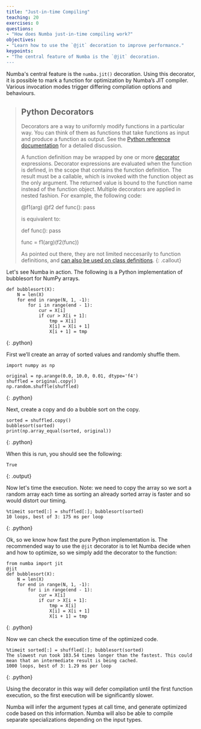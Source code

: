 ```yaml
---
title: "Just-in-time Compiling"
teaching: 20
exercises: 0
questions:
- "How does Numba just-in-time compiling work?"
objectives:
- "Learn how to use the `@jit` decoration to improve performance."
keypoints:
- "The central feature of Numba is the `@jit` decoration.
---
```

Numba's central feature is the `numba.jit()` decoration. Using this decorator, it is possible to mark a function for optimization by Numba’s 
JIT compiler. Various invocation modes trigger differing compilation options and behaviours.

>## Python Decorators
> Decorators are a way to uniformly modify functions in a particular way. You can think of them as functions that take 
> functions as input and produce a function as output. See the 
> [Python reference documentation](https://docs.python.org/3/reference/compound_stmts.html#function-definitions) for a detailed discussion.
> 
> A function definition may be wrapped by one or more [decorator](http://docs.python.org/glossary.html#term-decorator) expressions. Decorator 
> expressions are evaluated when the function is defined, in the scope that contains the function definition. The result must be a callable, 
> which is invoked with the function object as the only argument. The returned value is bound to the function name instead of the function object. 
> Multiple decorators are applied in nested fashion. For example, the following code:
>
> @f1(arg) @f2 def func(): pass
> 
> is equivalent to:
> 
> def func(): 
>   pass 
> 
> func = f1(arg)(f2(func))
>
> As pointed out there, they are not limited neccesarily to function definitions, and 
> [can also be used on class definitions](https://docs.python.org/3/reference/compound_stmts.html#class-definitions).
{: .callout}

Let's see Numba in action. The following is a Python implementation of bubblesort for NumPy arrays.

~~~
def bubblesort(X):
    N = len(X)
    for end in range(N, 1, -1):
        for i in range(end - 1):
            cur = X[i]
            if cur > X[i + 1]:
                tmp = X[i]
                X[i] = X[i + 1]
                X[i + 1] = tmp
~~~
{: .python}

First we’ll create an array of sorted values and randomly shuffle them.

~~~
import numpy as np
​
original = np.arange(0.0, 10.0, 0.01, dtype='f4')
shuffled = original.copy()
np.random.shuffle(shuffled)
~~~
{: .python}

Next, create a copy and do a bubble sort on the copy.

~~~
sorted = shuffled.copy()
bubblesort(sorted)
print(np.array_equal(sorted, original))
~~~
{: .python}

When this is run, you should see the following:

~~~
True
~~~
{: .output}

Now let's time the execution. Note: we need to copy the array so we sort a random array each time as sorting an already sorted array is faster and
so would distort our timing.

~~~
%timeit sorted[:] = shuffled[:]; bubblesort(sorted)
10 loops, best of 3: 175 ms per loop
~~~
{: .python}

Ok, so we know how fast the pure Python implementation is. The recommended way to use the `@jit` decorator is to let Numba decide when and how to 
optimize, so we simply add the decorator to the function:

~~~
from numba import jit
@jit
def bubblesort(X):
    N = len(X)
    for end in range(N, 1, -1):
        for i in range(end - 1):
            cur = X[i]
            if cur > X[i + 1]:
                tmp = X[i]
                X[i] = X[i + 1]
                X[i + 1] = tmp
~~~
{: .python}

Now we can check the execution time of the optimized code. 

~~~
%timeit sorted[:] = shuffled[:]; bubblesort(sorted)
The slowest run took 103.54 times longer than the fastest. This could mean that an intermediate result is being cached.
1000 loops, best of 3: 1.29 ms per loop
~~~
{: .python}

Using the decorator in this way will defer compilation until the first function execution, so the first execution will be significantly slower. 

Numba will infer the argument types at call time, and generate optimized code based on this 
information. Numba will also be able to compile separate specializations depending on the input types.
